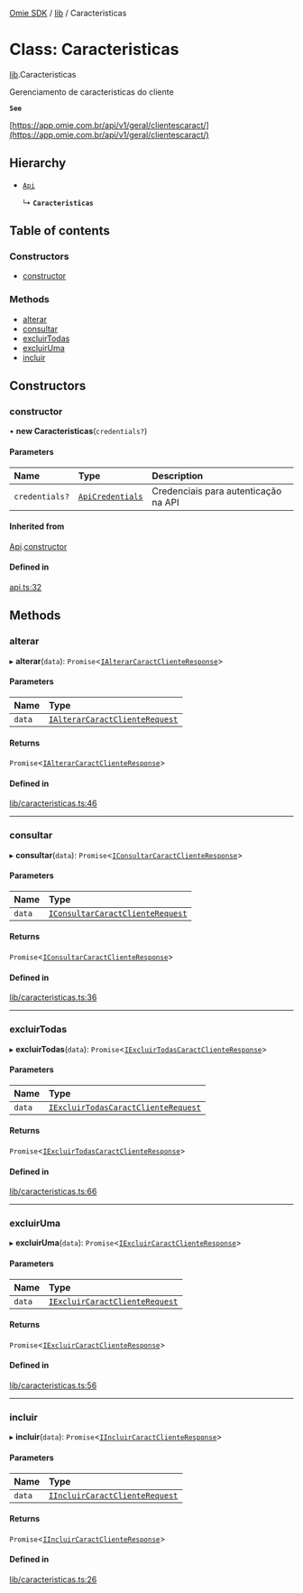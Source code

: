 [Omie SDK](../README.md) / [lib](../modules/lib.md) / Caracteristicas

# Class: Caracteristicas

[lib](../modules/lib.md).Caracteristicas

Gerenciamento de caracteristicas do cliente

**`See`**

[https://app.omie.com.br/api/v1/geral/clientescaract/](https://app.omie.com.br/api/v1/geral/clientescaract/)

## Hierarchy

- [`Api`](index.Api.md)

  ↳ **`Caracteristicas`**

## Table of contents

### Constructors

- [constructor](lib.Caracteristicas.md#constructor)

### Methods

- [alterar](lib.Caracteristicas.md#alterar)
- [consultar](lib.Caracteristicas.md#consultar)
- [excluirTodas](lib.Caracteristicas.md#excluirtodas)
- [excluirUma](lib.Caracteristicas.md#excluiruma)
- [incluir](lib.Caracteristicas.md#incluir)

## Constructors

### constructor

• **new Caracteristicas**(`credentials?`)

#### Parameters

| Name | Type | Description |
| :------ | :------ | :------ |
| `credentials?` | [`ApiCredentials`](../modules/index.md#apicredentials) | Credenciais para autenticação na API |

#### Inherited from

[Api](index.Api.md).[constructor](index.Api.md#constructor)

#### Defined in

[api.ts:32](https://github.com/lucas-bogos/omie-sdk/blob/fa631c8/src/api.ts#L32)

## Methods

### alterar

▸ **alterar**(`data`): `Promise`<[`IAlterarCaractClienteResponse`](../interfaces/types.IAlterarCaractClienteResponse.md)\>

#### Parameters

| Name | Type |
| :------ | :------ |
| `data` | [`IAlterarCaractClienteRequest`](../interfaces/types.IAlterarCaractClienteRequest.md) |

#### Returns

`Promise`<[`IAlterarCaractClienteResponse`](../interfaces/types.IAlterarCaractClienteResponse.md)\>

#### Defined in

[lib/caracteristicas.ts:46](https://github.com/lucas-bogos/omie-sdk/blob/fa631c8/src/lib/caracteristicas.ts#L46)

___

### consultar

▸ **consultar**(`data`): `Promise`<[`IConsultarCaractClienteResponse`](../interfaces/types.IConsultarCaractClienteResponse.md)\>

#### Parameters

| Name | Type |
| :------ | :------ |
| `data` | [`IConsultarCaractClienteRequest`](../interfaces/types.IConsultarCaractClienteRequest.md) |

#### Returns

`Promise`<[`IConsultarCaractClienteResponse`](../interfaces/types.IConsultarCaractClienteResponse.md)\>

#### Defined in

[lib/caracteristicas.ts:36](https://github.com/lucas-bogos/omie-sdk/blob/fa631c8/src/lib/caracteristicas.ts#L36)

___

### excluirTodas

▸ **excluirTodas**(`data`): `Promise`<[`IExcluirTodasCaractClienteResponse`](../interfaces/types.IExcluirTodasCaractClienteResponse.md)\>

#### Parameters

| Name | Type |
| :------ | :------ |
| `data` | [`IExcluirTodasCaractClienteRequest`](../interfaces/types.IExcluirTodasCaractClienteRequest.md) |

#### Returns

`Promise`<[`IExcluirTodasCaractClienteResponse`](../interfaces/types.IExcluirTodasCaractClienteResponse.md)\>

#### Defined in

[lib/caracteristicas.ts:66](https://github.com/lucas-bogos/omie-sdk/blob/fa631c8/src/lib/caracteristicas.ts#L66)

___

### excluirUma

▸ **excluirUma**(`data`): `Promise`<[`IExcluirCaractClienteResponse`](../interfaces/types.IExcluirCaractClienteResponse.md)\>

#### Parameters

| Name | Type |
| :------ | :------ |
| `data` | [`IExcluirCaractClienteRequest`](../interfaces/types.IExcluirCaractClienteRequest.md) |

#### Returns

`Promise`<[`IExcluirCaractClienteResponse`](../interfaces/types.IExcluirCaractClienteResponse.md)\>

#### Defined in

[lib/caracteristicas.ts:56](https://github.com/lucas-bogos/omie-sdk/blob/fa631c8/src/lib/caracteristicas.ts#L56)

___

### incluir

▸ **incluir**(`data`): `Promise`<[`IIncluirCaractClienteResponse`](../interfaces/types.IIncluirCaractClienteResponse.md)\>

#### Parameters

| Name | Type |
| :------ | :------ |
| `data` | [`IIncluirCaractClienteRequest`](../interfaces/types.IIncluirCaractClienteRequest.md) |

#### Returns

`Promise`<[`IIncluirCaractClienteResponse`](../interfaces/types.IIncluirCaractClienteResponse.md)\>

#### Defined in

[lib/caracteristicas.ts:26](https://github.com/lucas-bogos/omie-sdk/blob/fa631c8/src/lib/caracteristicas.ts#L26)
